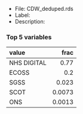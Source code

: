 

* File: CDW_deduped.rds
* Label: 
* Description: 

### Top 5 variables
| value       |   frac |
|:------------|-------:|
| NHS DIGITAL | 0.77   |
| ECOSS       | 0.2    |
| SGSS        | 0.023  |
| SCOT        | 0.0073 |
| ONS         | 0.0013 |
        